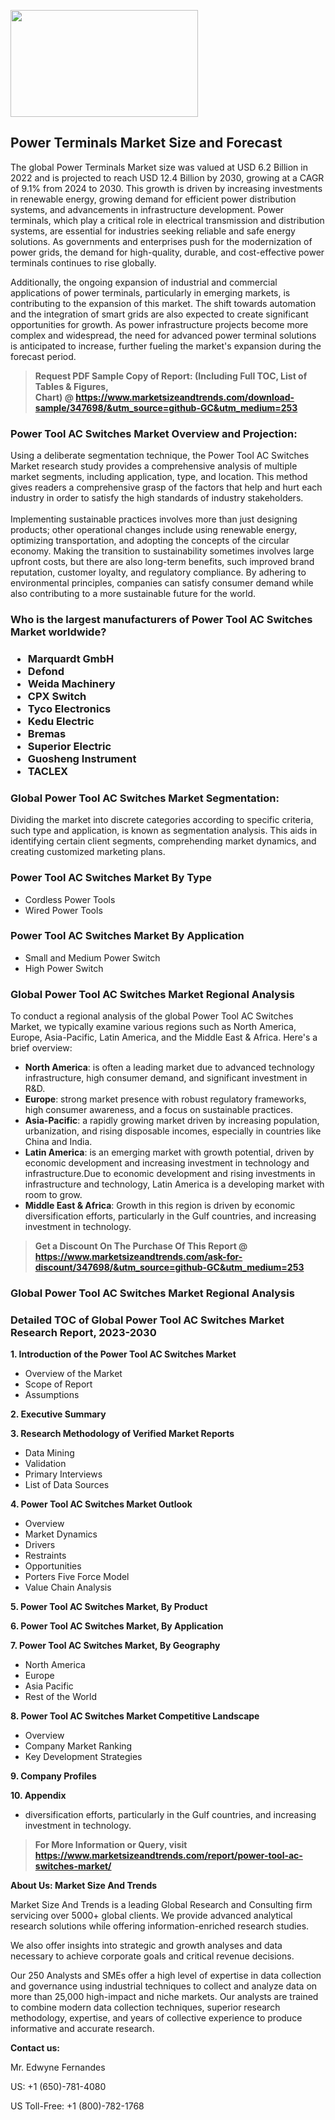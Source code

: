 <p><img class="alignnone size-medium wp-image-20088" src="https://ffe5etoiles.com/wp-content/uploads/2024/12/MST1-300x171.png" alt="" width="300" height="171" /></p><h2>Power Terminals Market Size and Forecast</h2><p>The global Power Terminals Market size was valued at USD 6.2 Billion in 2022 and is projected to reach USD 12.4 Billion by 2030, growing at a CAGR of 9.1% from 2024 to 2030. This growth is driven by increasing investments in renewable energy, growing demand for efficient power distribution systems, and advancements in infrastructure development. Power terminals, which play a critical role in electrical transmission and distribution systems, are essential for industries seeking reliable and safe energy solutions. As governments and enterprises push for the modernization of power grids, the demand for high-quality, durable, and cost-effective power terminals continues to rise globally. </p><p>Additionally, the ongoing expansion of industrial and commercial applications of power terminals, particularly in emerging markets, is contributing to the expansion of this market. The shift towards automation and the integration of smart grids are also expected to create significant opportunities for growth. As power infrastructure projects become more complex and widespread, the need for advanced power terminal solutions is anticipated to increase, further fueling the market's expansion during the forecast period.</p></p><blockquote id="" class=""><strong>Request PDF Sample Copy of Report: (Including Full TOC, List of Tables &amp; Figures, Chart)&nbsp;@&nbsp;<strong><a href="https://www.marketsizeandtrends.com/download-sample/347698/&utm_source=github-GC&utm_medium=253" target="_blank">https://www.marketsizeandtrends.com/download-sample/347698/&utm_source=github-GC&utm_medium=253</a></strong></strong></blockquote><h3 id="" class="">Power Tool AC Switches Market&nbsp;Overview and Projection:</h3><p id="" class="">Using a deliberate segmentation technique, the Power Tool AC Switches Market research study provides a comprehensive analysis of multiple market segments, including application, type, and location. This method gives readers a comprehensive grasp of the factors that help and hurt each industry in order to satisfy the high standards of industry stakeholders. <br /> <br />Implementing sustainable practices involves more than just designing products; other operational changes include using renewable energy, optimizing transportation, and adopting the concepts of the circular economy. Making the transition to sustainability sometimes involves large upfront costs, but there are also long-term benefits, such improved brand reputation, customer loyalty, and regulatory compliance. By adhering to environmental principles, companies can satisfy consumer demand while also contributing to a more sustainable future for the world.</p><h3 id="" class="">Who is the largest manufacturers of&nbsp;Power Tool AC Switches Market worldwide?</h3><h3 class=""><p><ul><li>Marquardt GmbH </li><li> Defond </li><li> Weida Machinery </li><li> CPX Switch </li><li> Tyco Electronics </li><li> Kedu Electric </li><li> Bremas </li><li> Superior Electric </li><li> Guosheng Instrument </li><li> TACLEX</li></ul></p></h3><h3 id="" class="">Global&nbsp;Power Tool AC Switches Market Segmentation:</h3><p id="" class="">Dividing the market into discrete categories according to specific criteria, such type and application, is known as segmentation analysis. This aids in identifying certain client segments, comprehending market dynamics, and creating customized marketing plans.</p><h3 id="" class="">Power Tool AC Switches Market&nbsp;By Type</h3><p><p><ul><li>Cordless Power Tools</li><li> Wired Power Tools</p></li></ul></p></p><h3 id="" class="">Power Tool AC Switches Market&nbsp;By Application</h3><p class=""><p><ul><li>Small and Medium Power Switch</li><li> High Power Switch</li></ul></p></p><h3 id="" class="">Global Power Tool AC Switches Market Regional Analysis</h3><p id="" class="">To conduct a regional analysis of the global Power Tool AC Switches Market, we typically examine various regions such as North America, Europe, Asia-Pacific, Latin America, and the Middle East &amp; Africa. Here's a brief overview:</p><ul><li><strong>North America</strong>: is often a leading market due to advanced technology infrastructure, high consumer demand, and significant investment in R&amp;D.</li><li><strong>Europe</strong>: strong market presence with robust regulatory frameworks, high consumer awareness, and a focus on sustainable practices.</li><li><strong>Asia-Pacific</strong>: a rapidly growing market driven by increasing population, urbanization, and rising disposable incomes, especially in countries like China and India.</li><li><strong>Latin America</strong>: is an emerging market with growth potential, driven by economic development and increasing investment in technology and infrastructure.Due to economic development and rising investments in infrastructure and technology, Latin America is a developing market with room to grow.</li><li><strong>Middle East &amp; Africa</strong>: Growth in this region is driven by economic diversification efforts, particularly in the Gulf countries, and increasing investment in technology.</li></ul><blockquote id="" class=""><strong>Get a Discount On The Purchase Of This Report @ <strong><a href="https://www.marketsizeandtrends.com/ask-for-discount/347698/&utm_source=github-GC&utm_medium=253" target="_blank">https://www.marketsizeandtrends.com/ask-for-discount/347698/&utm_source=github-GC&utm_medium=253</a></strong></strong></blockquote><h3 id="" class="">Global Power Tool AC Switches Market Regional Analysis</h3><h3 id="" class="">Detailed TOC of Global Power Tool AC Switches Market Research Report, 2023-2030</h3><p id="" class=""><strong>1. Introduction of the Power Tool AC Switches Market</strong></p><ul><li>Overview of the Market</li><li>Scope of Report</li><li>Assumptions</li></ul><p id="" class=""><strong>2. Executive Summary</strong></p><p id="" class=""><strong>3. Research Methodology of Verified Market Reports</strong></p><ul><li>Data Mining</li><li>Validation</li><li>Primary Interviews</li><li>List of Data Sources</li></ul><p id="" class=""><strong>4. Power Tool AC Switches Market Outlook</strong></p><ul><li>Overview</li><li>Market Dynamics</li><li>Drivers</li><li>Restraints</li><li>Opportunities</li><li>Porters Five Force Model</li><li>Value Chain Analysis</li></ul><p id="" class=""><strong>5. Power Tool AC Switches Market, By Product</strong></p><p id="" class=""><strong>6. Power Tool AC Switches Market, By Application</strong></p><p id="" class=""><strong>7. Power Tool AC Switches Market, By Geography</strong></p><ul><li>North America</li><li>Europe</li><li>Asia Pacific</li><li>Rest of the World</li></ul><p id="" class=""><strong>8. Power Tool AC Switches Market Competitive Landscape</strong></p><ul><li>Overview</li><li>Company Market Ranking</li><li>Key Development Strategies</li></ul><p id="" class=""><strong>9. Company Profiles</strong></p><p id="" class=""><strong>10. Appendix</strong></p><ul><li>diversification efforts, particularly in the Gulf countries, and increasing investment in technology.</li></ul><blockquote id="" class=""><strong>For More Information or Query, visit <strong><strong><a href="https://www.marketsizeandtrends.com/report/power-tool-ac-switches-market/" target="_blank">https://www.marketsizeandtrends.com/report/power-tool-ac-switches-market/</a></strong></strong></strong></blockquote><p id="" class=""><strong>About Us: Market Size And Trends</strong></p><p id="" class="">Market Size And Trends is a leading Global Research and Consulting firm servicing over 5000+ global clients. We provide advanced analytical research solutions while offering information-enriched research studies.</p><p id="" class="">We also offer insights into strategic and growth analyses and data necessary to achieve corporate goals and critical revenue decisions.</p><p id="" class="">Our 250 Analysts and SMEs offer a high level of expertise in data collection and governance using industrial techniques to collect and analyze data on more than 25,000 high-impact and niche markets. Our analysts are trained to combine modern data collection techniques, superior research methodology, expertise, and years of collective experience to produce informative and accurate research.</p><p id="" class=""><strong>Contact us:</strong></p><p id="" class="">Mr. Edwyne Fernandes</p><p id="" class="">US: +1 (650)-781-4080</p><p id="" class="">US Toll-Free: +1 (800)-782-1768</p>

